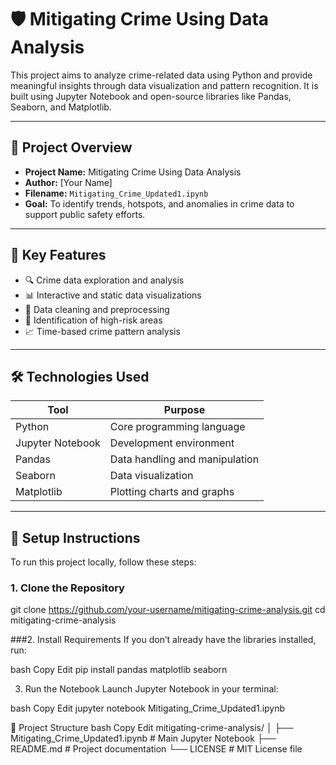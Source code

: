# 🛡️ Mitigating Crime Using Data Analysis

This project aims to analyze crime-related data using Python and provide meaningful insights through data visualization and pattern recognition. It is built using Jupyter Notebook and open-source libraries like Pandas, Seaborn, and Matplotlib.

---

## 📘 Project Overview

- **Project Name:** Mitigating Crime Using Data Analysis
- **Author:** [Your Name]
- **Filename:** `Mitigating_Crime_Updated1.ipynb`
- **Goal:** To identify trends, hotspots, and anomalies in crime data to support public safety efforts.

---

## 🎯 Key Features

- 🔍 Crime data exploration and analysis  
- 📊 Interactive and static data visualizations  
- 🧹 Data cleaning and preprocessing  
- 🌆 Identification of high-risk areas  
- 📈 Time-based crime pattern analysis  

---

## 🛠️ Technologies Used

| Tool           | Purpose                         |
|----------------|----------------------------------|
| Python         | Core programming language       |
| Jupyter Notebook | Development environment       |
| Pandas         | Data handling and manipulation |
| Seaborn        | Data visualization              |
| Matplotlib     | Plotting charts and graphs      |

---

## 🔧 Setup Instructions

To run this project locally, follow these steps:

### 1. Clone the Repository

git clone https://github.com/your-username/mitigating-crime-analysis.git
cd mitigating-crime-analysis

###2. Install Requirements
If you don’t already have the libraries installed, run:

bash
Copy
Edit
pip install pandas matplotlib seaborn

3. Run the Notebook
Launch Jupyter Notebook in your terminal:

bash
Copy
Edit
jupyter notebook Mitigating_Crime_Updated1.ipynb


📂 Project Structure
bash
Copy
Edit
mitigating-crime-analysis/
│
├── Mitigating_Crime_Updated1.ipynb    # Main Jupyter Notebook
├── README.md                          # Project documentation
└── LICENSE                            # MIT License file
